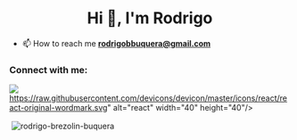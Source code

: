 <h1 align="center">Hi 👋, I'm Rodrigo</h1>


- 📫 How to reach me **rodrigobbuquera@gmail.com**

<h3 align="left">Connect with me:</h3>
<p align="left">
<a href="https://linkedin.com/in/rodrigo brezolin buquera" target="blank"><img align="center" src="https://raw.githubusercontent.com/rahuldkjain/github-profile-readme-generator/master/src/images/icons/Social/linked-in-

src="https://raw.githubusercontent.com/devicons/devicon/master/icons/react/react-original-wordmark.svg" alt="react" width="40" height="40"/> </a> </p>

<p>&nbsp;<img align="center" src="https://github-readme-stats.vercel.app/api?username=rodrigo-brezolin-buquera&show_icons=true&locale=en" alt="rodrigo-brezolin-buquera" /></p>




<!--
**Rodrigo-Brezolin-Buquera/Rodrigo-Brezolin-Buquera** is a ✨ _special_ ✨ repository because its `README.md` (this file) appears on your GitHub profile.

Here are some ideas to get you started:

